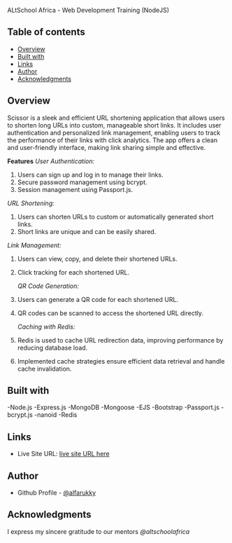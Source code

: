 ALtSchool Africa - Web Development Training (NodeJS)

## Table of contents

- [Overview](#overview)
- [Built with](#built-with)
- [Links](#links)
- [Author](#author)
- [Acknowledgments](#acknowledgments)

## Overview

Scissor is a sleek and efficient URL shortening application that allows users to shorten long URLs into custom, manageable short links. It includes user authentication and personalized link management, enabling users to track the performance of their links with click analytics. The app offers a clean and user-friendly interface, making link sharing simple and effective.

**Features**
_User Authentication:_

1. Users can sign up and log in to manage their links.
2. Secure password management using bcrypt.
3. Session management using Passport.js.

_URL Shortening:_

1. Users can shorten URLs to custom or automatically generated short links.
2. Short links are unique and can be easily shared.

_Link Management:_

1. Users can view, copy, and delete their shortened URLs.
2. Click tracking for each shortened URL.

   _QR Code Generation:_

3. Users can generate a QR code for each shortened URL.
4. QR codes can be scanned to access the shortened URL directly.

   _Caching with Redis:_

5. Redis is used to cache URL redirection data, improving performance by reducing database load.
6. Implemented cache strategies ensure efficient data retrieval and handle cache invalidation.

## Built with

-Node.js
-Express.js
-MongoDB
-Mongoose
-EJS
-Bootstrap
-Passport.js
-bcrypt.js
-nanoid
-Redis

## Links

- Live Site URL: [live site URL here](https://scissor-app-rdu6.onrender.com/)

## Author

- Github Profile - [@alfarukky](https://github.com/alfarukky)

## Acknowledgments

I express my sincere gratitude to our mentors _@altschoolafrica_
